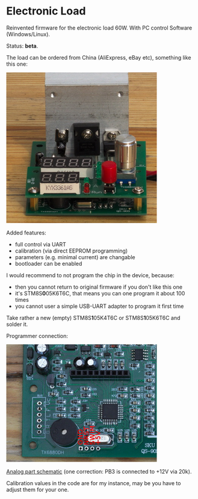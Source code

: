 # Electronic Load
Reinvented firmware for the electronic load 60W. With PC control Software (Windows/Linux).

Status: **beta**.

The load can be ordered from China (AliExpress, eBay etc), something like this one:

![The electronic load](docs/1.jpg)

Added features:
* full control via UART
* calibration (via direct EEPROM programming)
* parameters (e.g. minimal current) are changable
* bootloader can be enabled

I would recommend to not program the chip in the device, because:
* then you cannot return to original firmware if you don't like this one
* it's STM8S**0**05K6T6C, that means you can one program it about 100 times
* you cannot user a simple USB-UART adapter to program it first time

Take rather a new (empty) STM8S**1**05K4T6C or STM8S**1**05K6T6C and solder it.

Programmer connection:

![Programmer connection](docs/2.jpg)

[Analog part schematic](http://www.voltlog.com/pub/dummy-load-sch.pdf) (one correction: PB3 is connected to +12V via 20k).

Calibration values in the code are for my instance, may be you have to adjust them for your one.

